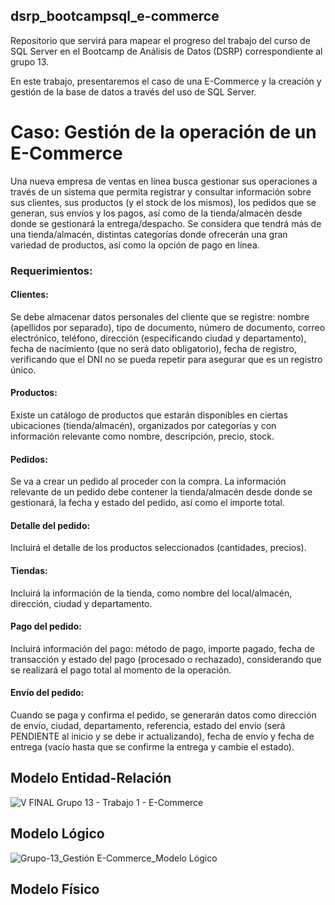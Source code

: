 ## dsrp_bootcampsql_e-commerce
Repositorio que servirá para mapear el progreso del trabajo del curso de SQL Server en el Bootcamp de Análisis de Datos (DSRP) correspondiente al grupo 13.

En este trabajo, presentaremos el caso de una E-Commerce y la creación y gestión de la base de datos a través del uso de SQL Server.

# Caso: Gestión de la operación de un E-Commerce

Una nueva empresa de ventas en línea busca gestionar sus operaciones a través de un sistema que permita registrar y consultar información sobre sus clientes, sus productos (y el stock de los mismos), los pedidos que se generan, sus envíos y los pagos, así como de la tienda/almacén desde donde se gestionará la entrega/despacho. Se considera que tendrá más de una tienda/almacén, distintas categorías donde ofrecerán una gran variedad de productos, así como la opción de pago en línea.

### Requerimientos:

#### Clientes:
Se debe almacenar datos personales del cliente que se registre: nombre (apellidos por separado), tipo de documento, número de documento, correo electrónico, teléfono, dirección (especificando ciudad y departamento), fecha de nacimiento (que no será dato obligatorio), fecha de registro, verificando que el DNI no se pueda repetir para asegurar que es un registro único.

#### Productos:
Existe un catálogo de productos que estarán disponibles en ciertas ubicaciones (tienda/almacén), organizados por categorías y con información relevante como nombre, descripción, precio, stock.

#### Pedidos:
Se va a crear un pedido al proceder con la compra. La información relevante de un pedido debe contener la tienda/almacén desde donde se gestionará, la fecha y estado del pedido, así como el importe total.

#### Detalle del pedido:
Incluirá el detalle de los productos seleccionados (cantidades, precios).

#### Tiendas:
Incluirá la información de la tienda, como nombre del local/almacén, dirección, ciudad y departamento.

#### Pago del pedido:
Incluirá información del pago: método de pago, importe pagado, fecha de transacción y estado del pago (procesado o rechazado), considerando que se realizará el pago total al momento de la operación.

#### Envío del pedido:
Cuando se paga y confirma el pedido, se generarán datos como dirección de envío, ciudad, departamento, referencia, estado del envío (será PENDIENTE al inicio y se debe ir actualizando), fecha de envío y fecha de entrega (vacío hasta que se confirme la entrega y cambie el estado).

## Modelo Entidad-Relación

![V  FINAL  Grupo 13 - Trabajo 1 - E-Commerce](https://github.com/user-attachments/assets/1aba3a4e-23bd-4bf5-9ee8-0906aee615fc)


## Modelo Lógico

![Grupo-13_Gestión E-Commerce_Modelo Lógico](https://github.com/user-attachments/assets/8d2fbc77-134a-4c62-b565-9a8f44328b28)

## Modelo Físico

